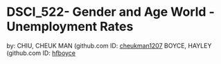 # DSCI_522- Gender and Age World - Unemployment Rates
by:
CHIU, CHEUK MAN (github.com ID: [cheukman1207](https://github.com/cheukman1207)
BOYCE, HAYLEY (github.com ID: [hfboyce](https://github.com/hfboyce)
